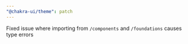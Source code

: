 ```yaml
---
"@chakra-ui/theme": patch
---
```


Fixed issue where importing from `/components` and `/foundations` causes type
errors
